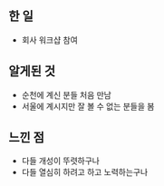 ## 한 일

- 회사 워크샵 참여

## 알게된 것

- 순천에 계신 분들 처음 만남
- 서울에 계시지만 잘 볼 수 없는 분들을 봄

## 느낀 점

- 다들 개성이 뚜렷하구나
- 다들 열심히 하려고 하고 노력하는구나
